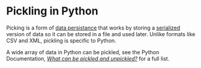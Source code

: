 # Pickling in Python
Picking is a form of [data persistance](https://c3.ai/glossary/features/data-persistence/) that works by storing a [serialized](https://towardsdatascience.com/what-why-and-how-of-de-serialization-in-python-2d4c3b622f6b) version of data so it can be stored in a file and used later. Unlike formats like CSV and XML, pickling is specific to Python.

A wide array of data in Python can be pickled, see the Python Documentation, [_What can be pickled and unpickled?_](https://docs.python.org/3/library/pickle.html#what-can-be-pickled-and-unpickled) for a full list.
